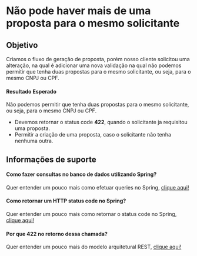 # Não pode haver mais de uma proposta para o mesmo solicitante

## Objetivo

Criamos o fluxo de geração de proposta, porém nosso cliente solicitou uma alteração, na qual é adicionar uma nova 
validação na qual não podemos permitir que tenha duas propostas para o mesmo solicitante, ou seja, para o mesmo 
CNPJ ou CPF.

#### Resultado Esperado

Não podemos permitir que tenha duas propostas para o mesmo solicitante, ou seja, para o mesmo 
CNPJ ou CPF.

- Devemos retornar o status code **422**, quando o solicitante ja requisitou uma proposta.
- Permitir a criação de uma proposta, caso o solicitante não tenha nenhuma outra.

## Informações de suporte

#### Como fazer consultas no banco de dados utilizando Spring?

Quer entender um pouco mais como efetuar queries no Spring, [clique aqui!](../informacao_procedural/spring-data-jpa.md)

#### Como retornar um HTTP status code no Spring?

Quer entender um pouco mais como retornar o status code no Spring, [clique aqui!](../informacao_procedural/spring-response-entity.md)

#### Por que **422** no retorno dessa chamada?

Quer entender um pouco mais do modelo arquitetural REST, [clique aqui!](../informacao_procedural/rest.md)